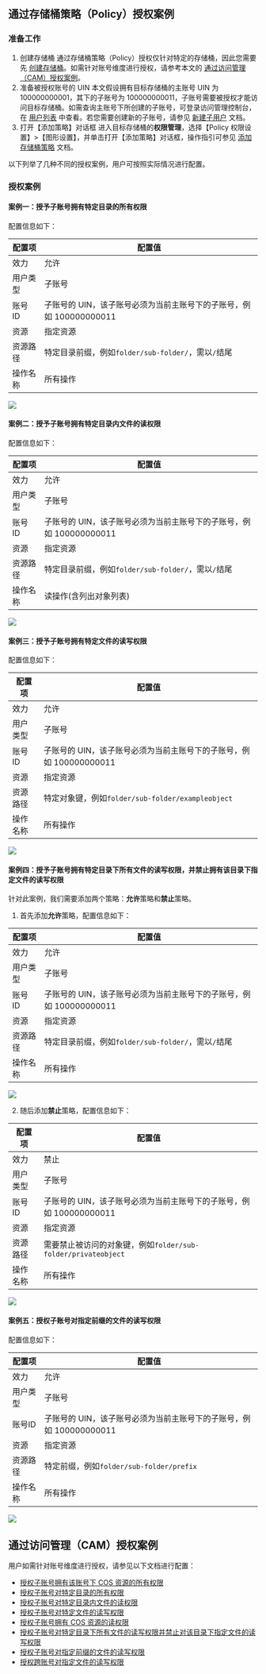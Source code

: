 ## 通过存储桶策略（Policy）授权案例

### 准备工作

1. 创建存储桶
通过存储桶策略（Policy）授权仅针对特定的存储桶，因此您需要先 [创建存储桶](https://cloud.tencent.com/document/product/436/13309)。如需针对账号维度进行授权，请参考本文的 [通过访问管理（CAM）授权案例](#cam)。
2. 准备被授权账号的 UIN
本文假设拥有目标存储桶的主账号 UIN 为 100000000001，其下的子账号为 100000000011，子账号需要被授权才能访问目标存储桶。如需查询主账号下所创建的子账号，可登录访问管理控制台，在 [用户列表](https://console.cloud.tencent.com/cam) 中查看。若您需要创建新的子账号，请参见 [新建子用户](https://cloud.tencent.com/document/product/598/35978) 文档。
3. 打开【添加策略】对话框
进入目标存储桶的**权限管理**，选择【Policy 权限设置】>【图形设置】，并单击打开【添加策略】对话框，操作指引可参见 [添加存储桶策略](https://cloud.tencent.com/document/product/436/33369) 文档。

以下列举了几种不同的授权案例，用户可按照实际情况进行配置。

### 授权案例

#### 案例一：授予子账号拥有特定目录的所有权限
配置信息如下：

|配置项|配置值|
|------|------|
|效力|允许|
|用户类型|子账号|
|账号 ID|子账号的 UIN，该子账号必须为当前主账号下的子账号，例如 100000000011|
|资源|指定资源|
|资源路径|特定目录前缀，例如`folder/sub-folder/`，需以`/`结尾|
|操作名称|所有操作|

![](https://main.qcloudimg.com/raw/1ab9f0d3b2e88a416bd7d09b1330b724/1.png)



#### 案例二：授予子账号拥有特定目录内文件的读权限
配置信息如下：

|配置项|配置值|
|------|------|
|效力|允许|
|用户类型|子账号|
|账号 ID|子账号的 UIN，该子账号必须为当前主账号下的子账号，例如 100000000011|
|资源|指定资源|
|资源路径|特定目录前缀，例如`folder/sub-folder/`，需以`/`结尾|
|操作名称|读操作(含列出对象列表)|

![](https://main.qcloudimg.com/raw/9ba1a34c84ba9b571f434aace46689d3/2.png)

#### 案例三：授予子账号拥有特定文件的读写权限
配置信息如下：

|配置项|配置值|
|------|------|
|效力|允许|
|用户类型|子账号|
|账号 ID|子账号的 UIN，该子账号必须为当前主账号下的子账号，例如 100000000011|
|资源|指定资源|
|资源路径|特定对象键，例如`folder/sub-folder/exampleobject`|
|操作名称|所有操作|

![](https://main.qcloudimg.com/raw/c57b5285ac2a8216947b0d93ccc705c6/3.png)



#### 案例四：授予子账号拥有特定目录下所有文件的读写权限，并禁止拥有该目录下指定文件的读写权限

针对此案例，我们需要添加两个策略：**允许**策略和**禁止**策略。

1. 首先添加**允许**策略，配置信息如下：

|配置项|配置值|
|------|------|
|效力|允许|
|用户类型|子账号|
|账号 ID|子账号的 UIN，该子账号必须为当前主账号下的子账号，例如 100000000011|
|资源|指定资源|
|资源路径|特定目录前缀，例如`folder/sub-folder/`，需以`/`结尾|
|操作名称|所有操作|

![](https://main.qcloudimg.com/raw/5b3dea53ca47ecae4a5787d20775abe4/4-1.png)


2. 随后添加**禁止**策略，配置信息如下：

|配置项|配置值|
|------|------|
|效力|禁止|
|用户类型|子账号|
|账号ID|子账号的 UIN，该子账号必须为当前主账号下的子账号，例如 100000000011|
|资源|指定资源|
|资源路径|需要禁止被访问的对象键，例如`folder/sub-folder/privateobject`|
|操作名称|所有操作|

![](https://main.qcloudimg.com/raw/77128c55d1fa91df6edb0ce841750c5e/4-2.png)


#### 案例五：授权子账号对指定前缀的文件的读写权限
配置信息如下：

|配置项|配置值|
|------|------|
|效力|允许|
|用户类型|子账号|
|账号ID|子账号的 UIN，该子账号必须为当前主账号下的子账号，例如 100000000011|
|资源|指定资源|
|资源路径|特定前缀，例如`folder/sub-folder/prefix`|
|操作名称|所有操作|

![](https://main.qcloudimg.com/raw/7d5d6f13d57f720a1b8e70fb666b52e1/5.png)


<span id=cam>

## 通过访问管理（CAM）授权案例

用户如需针对账号维度进行授权，请参见以下文档进行配置：

- [授权子账号拥有该账号下 COS 资源的所有权限](https://cloud.tencent.com/document/product/598/11083)
- [授权子账号对特定目录的所有权限](https://cloud.tencent.com/document/product/598/11084)
- [授权子账号对特定目录内文件的读权限](https://cloud.tencent.com/document/product/598/11085)
- [授权子账号对特定文件的读写权限](https://cloud.tencent.com/document/product/598/11086)
- [授权子账号拥有 COS 资源的读权限](https://cloud.tencent.com/document/product/598/11087)
- [授权子账号对特定目录下所有文件的读写权限并禁止对该目录下指定文件的读写权限](https://cloud.tencent.com/document/product/598/11088)
- [授权子账号对指定前缀的文件的读写权限](https://cloud.tencent.com/document/product/598/11090)
- [授权跨账号对指定文件的读写权限](https://cloud.tencent.com/document/product/598/11091)
